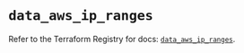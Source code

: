 # `data_aws_ip_ranges`

Refer to the Terraform Registry for docs: [`data_aws_ip_ranges`](https://registry.terraform.io/providers/hashicorp/aws/6.6.0/docs/data-sources/ip_ranges).
